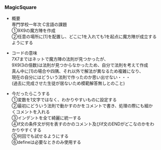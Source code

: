 ### MagicSquare

* 概要  
専門学校一年次 C言語の課題  
①9X9の魔方陣を作成  
②任意の場所に[1]を配置し、どこに1を入れても1を起点に魔方陣が成立するようにする  

* コードの意味  
7X7まではネットで魔方陣の法則が見つかったが、  
9X9(3の倍数)は法則が見つからなかったため、自分で法則を考えて作成  
真ん中に[1]の場合や四隅、それ以外で解法が異なるため複雑になり、  
現在の自分にはどういう法則で作ったのか思い出せない・・・  
(過去に完成させた生徒が居ないため模範解答無しとのこと)

* 今だったらこうする  
①変数を1文字ではなく、わかりやすいものに設定する  
②最初にどういう法則で動かすのかをコメントで書き、処理の際にも細かくコメントを入れる  
③インデントを全て綺麗に統一する  
④if文の条件文が何を表すのかのコメント及びif文のENDがどこなのかをわかりやすくする  
⑤何回でも試せるようにする  
⑥defineは必要なときのみ使用する
